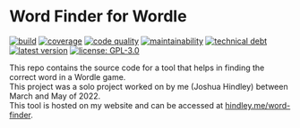 # Word Finder for Wordle

[![build](https://img.shields.io/github/workflow/status/joshuajhindley/word-finder/build?logo=github)](https://github.com/joshuajhindley/word-finder/actions/workflows/github-ci.yml)
[![coverage](https://img.shields.io/codecov/c/github/joshuajhindley/word-finder?logo=codecov&logoColor=#ff69b4)](https://app.codecov.io/gh/joshuajhindley/word-finder)
[![code quality](https://img.shields.io/codacy/grade/3425dae7068d4ba5a81c87a1814a4be5?logo=codacy)](https://app.codacy.com/gh/joshuajhindley/word-finder/dashboard)
[![maintainability](https://img.shields.io/codeclimate/maintainability/joshuajhindley/word-finder?logo=code%20climate)](https://codeclimate.com/github/joshuajhindley/word-finder)
[![technical debt](https://img.shields.io/codeclimate/tech-debt/joshuajhindley/word-finder?logo=code%20climate)](https://codeclimate.com/github/joshuajhindley/word-finder)
[![latest version](https://img.shields.io/github/package-json/v/joshuajhindley/word-finder?color=lime-green)](https://github.com/joshuajhindley/word-finder/tags)
[![license: GPL-3.0](https://img.shields.io/github/license/joshuajhindley/word-finder?color=blue&logo=gnu)](https://www.gnu.org/licenses/gpl-3.0)

This repo contains the source code for a tool that helps in finding the correct word in a Wordle game.
<br>
This project was a solo project worked on by me (Joshua Hindley) between March and May of 2022.
<br>
This tool is hosted on my website and can be accessed at [hindley.me/word-finder](https://hindley.me/word-finder).
